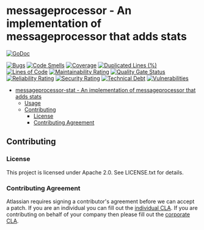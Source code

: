 <a id="markdown-messageprocessor-stat---an-implementation-of-messageprocessor-that-adds-stats" name="messageprocessor-stat---an-implementation-of-messageprocessor-that-adds-stats"></a>
# messageprocessor - An implementation of messageprocessor that adds stats
[![GoDoc](https://godoc.org/github.com/asecurityteam/messageprocessor-stat?status.svg)](https://godoc.org/github.com/asecurityteam/messageprocessor-stat)

[![Bugs](https://sonarcloud.io/api/project_badges/measure?project=asecurityteam_messageprocessor-stat&metric=bugs)](https://sonarcloud.io/dashboard?id=asecurityteam_messageprocessor-stat)
[![Code Smells](https://sonarcloud.io/api/project_badges/measure?project=asecurityteam_messageprocessor-stat&metric=code_smells)](https://sonarcloud.io/dashboard?id=asecurityteam_messageprocessor-stat)
[![Coverage](https://sonarcloud.io/api/project_badges/measure?project=asecurityteam_messageprocessor-stat&metric=coverage)](https://sonarcloud.io/dashboard?id=asecurityteam_messageprocessor-stat)
[![Duplicated Lines (%)](https://sonarcloud.io/api/project_badges/measure?project=asecurityteam_messageprocessor-stat&metric=duplicated_lines_density)](https://sonarcloud.io/dashboard?id=asecurityteam_messageprocessor-stat)
[![Lines of Code](https://sonarcloud.io/api/project_badges/measure?project=asecurityteam_messageprocessor-stat&metric=ncloc)](https://sonarcloud.io/dashboard?id=asecurityteam_messageprocessor-stat)
[![Maintainability Rating](https://sonarcloud.io/api/project_badges/measure?project=asecurityteam_messageprocessor-stat&metric=sqale_rating)](https://sonarcloud.io/dashboard?id=asecurityteam_messageprocessor-stat)
[![Quality Gate Status](https://sonarcloud.io/api/project_badges/measure?project=asecurityteam_messageprocessor-stat&metric=alert_status)](https://sonarcloud.io/dashboard?id=asecurityteam_messageprocessor-stat)
[![Reliability Rating](https://sonarcloud.io/api/project_badges/measure?project=asecurityteam_messageprocessor-stat&metric=reliability_rating)](https://sonarcloud.io/dashboard?id=asecurityteam_messageprocessor-stat)
[![Security Rating](https://sonarcloud.io/api/project_badges/measure?project=asecurityteam_messageprocessor-stat&metric=security_rating)](https://sonarcloud.io/dashboard?id=asecurityteam_messageprocessor-stat)
[![Technical Debt](https://sonarcloud.io/api/project_badges/measure?project=asecurityteam_messageprocessor-stat&metric=sqale_index)](https://sonarcloud.io/dashboard?id=asecurityteam_messageprocessor-stat)
[![Vulnerabilities](https://sonarcloud.io/api/project_badges/measure?project=asecurityteam_messageprocessor-stat&metric=vulnerabilities)](https://sonarcloud.io/dashboard?id=asecurityteam_messageprocessor-stat)

<!-- TOC -->

- [messageprocessor-stat - An implementation of messageprocessor that adds stats](#messageprocessor-stat---an-implementation-of-messageprocessor-that-adds-stats)
    - [Usage](#usage)
    - [Contributing](#contributing)
        - [License](#license)
        - [Contributing Agreement](#contributing-agreement)

<!-- /TOC -->


<a id="markdown-contributing" name="contributing"></a>
## Contributing

<a id="markdown-license" name="license"></a>
### License

This project is licensed under Apache 2.0. See LICENSE.txt for details.

<a id="markdown-contributing-agreement" name="contributing-agreement"></a>
### Contributing Agreement

Atlassian requires signing a contributor's agreement before we can accept a
patch. If you are an individual you can fill out the
[individual CLA](https://na2.docusign.net/Member/PowerFormSigning.aspx?PowerFormId=3f94fbdc-2fbe-46ac-b14c-5d152700ae5d).
If you are contributing on behalf of your company then please fill out the
[corporate CLA](https://na2.docusign.net/Member/PowerFormSigning.aspx?PowerFormId=e1c17c66-ca4d-4aab-a953-2c231af4a20b).
